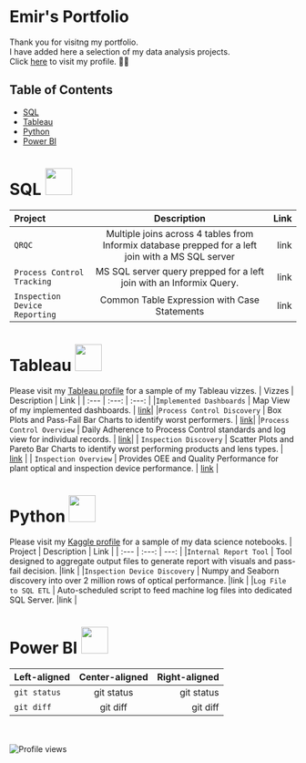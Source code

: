 # Emir's Portfolio

Thank you for visitng my portfolio.<br>
I have added here a selection of my data analysis projects. <br>
Click [here](https://github.com/3mirk) to visit my profile. 👨‍🔧

## Table of Contents
- [SQL](#sql)
- [Tableau](#tableau)
- [Python](#python) 
- [Power BI](#power-bi) 

# SQL <img src="https://github.com/3mirk/Portfolio/assets/106506098/2d775b27-28d9-42b5-b224-25cb00daa80a" width="47" height="47">
| Project | Description | Link |
| :---         |     :---:      |          ---: |
|`QRQC`   | Multiple joins across 4 tables from Informix database prepped for a left join with a MS SQL server    |link |
|`Process Control Tracking`   | MS SQL server query prepped for a left join with an Informix Query.     |link |
|`Inspection Device Reporting`   | Common Table Expression with Case Statements     |link |

# Tableau <img src="https://github.com/3mirk/3mirk/assets/106506098/097f6a31-bf9f-48f0-9393-27ed6c908b73" width="47" height="47">
Please visit my [Tableau profile](https://public.tableau.com/app/profile/ahmet.emir.kara/vizzes) for a sample of my Tableau vizzes.
| Vizzes | Description | Link |
| :---         |     :---:      | :---: |
|`Implemented Dashboards`   | Map View of my implemented dashboards.    | [link](https://public.tableau.com/app/profile/ahmet.emir.kara/viz/ImplementedDashboards/EmirsImplementedDashboards)|
|`Process Control Discovery`   | Box Plots and Pass-Fail Bar Charts to identify worst performers.     | [link](https://public.tableau.com/app/profile/ahmet.emir.kara/viz/ProcessControlDiscoveryv2/BoxPlots)|
|`Process Control Overview`   | Daily Adherence to Process Control standards and log view for individual records.  | [link](https://public.tableau.com/app/profile/ahmet.emir.kara/viz/ProcessControlOverviewv2/DailyOverview)|
| `Inspection Discovery`     | Scatter Plots and Pareto Bar Charts to identify worst performing products and lens types.      | [link](https://public.tableau.com/app/profile/ahmet.emir.kara/viz/InspectionDiscovery/Discovery)      |
| `Inspection Overview`     | Provides OEE and Quality Performance for plant optical and inspection device performance.      | [link](https://public.tableau.com/app/profile/ahmet.emir.kara/viz/InspectionDevicePerformance/Performance)      |

# Python <img src="https://github.com/3mirk/Portfolio/assets/106506098/d7045e61-1635-4181-b23d-63a87aea175c" width="47" height="47">
Please visit my [Kaggle profile](https://public.tableau.com/app/profile/ahmet.emir.kara/vizzes) for a sample of my data science notebooks.
| Project | Description | Link |
| :---         |     :---:      |          ---: |
|`Internal Report Tool`   | Tool designed to aggregate output files to generate report with visuals and pass-fail decision.    |link |
|`Inspection Device Discovery`   | Numpy and Seaborn discovery into over 2 million rows of optical performance.     |link |
|`Log File to SQL ETL`   | Auto-scheduled script to feed machine log files into dedicated SQL Server.     |link |


# Power BI <IMG SRC="https://github.com/3mirk/Portfolio/assets/106506098/60ccfbb8-5022-451b-96d8-05b2f6f1a254" width="47" height="47">
| Left-aligned | Center-aligned | Right-aligned |
| :---         |     :---:      |          ---: |
|`git status`   | git status     | git status    |
| `git diff`     | git diff       | git diff      |

<br></br>
![Profile views](https://komarev.com/ghpvc/?username=3mirk&color=green)

